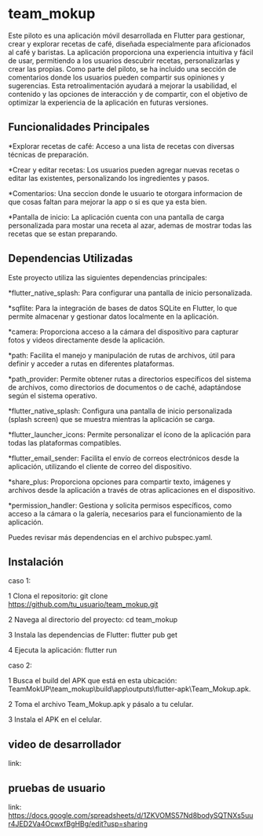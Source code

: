 # team_mokup

Este piloto es una aplicación móvil desarrollada en Flutter para gestionar, crear y explorar recetas de café, diseñada especialmente para aficionados al café y baristas. La aplicación proporciona una experiencia intuitiva y fácil de usar, permitiendo a los usuarios descubrir recetas, personalizarlas y crear las propias. Como parte del piloto, se ha incluido una sección de comentarios donde los usuarios pueden compartir sus opiniones y sugerencias. Esta retroalimentación ayudará a mejorar la usabilidad, el contenido y las opciones de interacción y de compartir, con el objetivo de optimizar la experiencia de la aplicación en futuras versiones.

## Funcionalidades Principales

*Explorar recetas de café: Acceso a una lista de recetas con diversas técnicas de preparación.

*Crear y editar recetas: Los usuarios pueden agregar nuevas recetas o editar las existentes, personalizando los ingredientes y pasos.

*Comentarios: Una seccion donde le usuario te otorgara informacion de que cosas faltan para mejorar la app o si es que ya esta bien.

*Pantalla de inicio: La aplicación cuenta con una pantalla de carga personalizada para mostar una receta al azar, ademas de mostrar todas las recetas que se estan preparando.

## Dependencias Utilizadas

Este proyecto utiliza las siguientes dependencias principales:

*flutter_native_splash: Para configurar una pantalla de inicio personalizada.

*sqflite: Para la integración de bases de datos SQLite en Flutter, lo que permite almacenar y gestionar datos localmente en la aplicación.

*camera: Proporciona acceso a la cámara del dispositivo para capturar fotos y videos directamente desde la aplicación.

*path: Facilita el manejo y manipulación de rutas de archivos, útil para definir y acceder a rutas en diferentes plataformas.

*path_provider: Permite obtener rutas a directorios específicos del sistema de archivos, como directorios de documentos o de caché, adaptándose según el sistema operativo.

*flutter_native_splash: Configura una pantalla de inicio personalizada (splash screen) que se muestra mientras la aplicación se carga.

*flutter_launcher_icons: Permite personalizar el ícono de la aplicación para todas las plataformas compatibles.

*flutter_email_sender: Facilita el envío de correos electrónicos desde la aplicación, utilizando el cliente de correo del dispositivo.

*share_plus: Proporciona opciones para compartir texto, imágenes y archivos desde la aplicación a través de otras aplicaciones en el dispositivo.

*permission_handler: Gestiona y solicita permisos específicos, como acceso a la cámara o la galería, necesarios para el funcionamiento de la aplicación.

Puedes revisar más dependencias en el archivo pubspec.yaml.

## Instalación

caso 1:

1 Clona el repositorio: git clone https://github.com/tu_usuario/team_mokup.git

2 Navega al directorio del proyecto: cd team_mokup

3 Instala las dependencias de Flutter: flutter pub get

4 Ejecuta la aplicación: flutter run

caso 2: 

1 Busca el build del APK que está en esta ubicación: TeamMokUP\team_mokup\build\app\outputs\flutter-apk\Team_Mokup.apk.

2 Toma el archivo Team_Mokup.apk y pásalo a tu celular.

3 Instala el APK en el celular.

## video de desarrollador 

link: 

## pruebas de usuario

link: https://docs.google.com/spreadsheets/d/1ZKVOMS57Nd8bodySQTNXs5uur4JED2Va4OcwxfBgHBg/edit?usp=sharing



